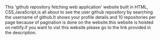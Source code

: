 This 'github repository fetching web application' website built in HTML, CSS,JavaScript,is all about to see the user github repository by searching the username of github.It shows your profile details and 10 repositories per page because of pagination is done on the website.this website is hoisted on netlify.if you want to vist this website please go to the link provided in the description.
